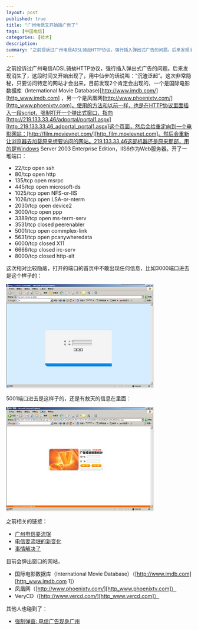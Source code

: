 ```yaml
---
layout: post
published: true
title: "广州电信又开始插广告了"
tags: [中国电信]
categories: [技术]    
description: 
summary: "之前投诉过广州电信ADSL骑劫HTTP协议，强行插入弹出式广告的问题。后来发现消失了，这段时间又开始出现了，用中仙步的话说叫：“沉渣泛起”。这次非常隐秘，只要访问特定的网站才会出来，目前发现2个肯定会出现的，一个是国际电影数据库（Inter"
---
```

之前投诉过广州电信ADSL骑劫HTTP协议，强行插入弹出式广告的问题。后来发现消失了，这段时间又开始出现了，用中仙步的话说叫：“沉渣泛起”。这次非常隐秘，只要访问特定的网站才会出来，目前发现2个肯定会出现的，一个是国际电影数据库（International Movie Database)[http://www.imdb.com/][http_www.imdb.com] ，另一个是凤凰网[http://www.phoenixtv.com/][http_www.phoenixtv.com]。使用的方法和以前一样，也是在HTTP协议里面插入一段script，强制打开一个弹出式窗口，指向[http://219.133.33.46/adportal/portal1.aspx][http_219.133.33.46_adportal_portal1.aspx]这个页面，然后会给重定向到一个电影网站：[http://film.movievnet.com/][http_film.movievnet.com]。然后会重新让浏览器去加载原来想要访问的网站。219.133.33.46这部机器还是原来那部，用的是Windows Server 2003 Enterprise Edition，IIS6作为Web服务器。开了一堆端口：  
  
  


 *  22/tcp open ssh
 *  80/tcp open http
 *  135/tcp open msrpc
 *  445/tcp open microsoft-ds
 *  1025/tcp open NFS-or-IIS
 *  1026/tcp open LSA-or-nterm
 *  2030/tcp open device2
 *  3000/tcp open ppp
 *  3389/tcp open ms-term-serv
 *  3531/tcp closed peerenabler
 *  5001/tcp open commplex-link
 *  5631/tcp open pcanywheredata
 *  6000/tcp closed X11
 *  6666/tcp closed irc-serv
 *  8000/tcp closed http-alt

这次相对比较隐蔽，打开的端口的首页中不敢出现任何信息，比如3000端口进去是这个样子的：  
  
  


[![adsl3000-721713.jpg][]][adsl3000-721713.jpg 1]

5001端口进去是这样子的，还是有敖天的信息在里面：  
  
  


[![adsl5001-700589.jpg][]][adsl5001-700589.jpg 1]

之前相关的链接：  
  
  


 *  [广州电信耍流氓][Link 1]
 *  [电信耍流氓的新变化][Link 2]
 *  [事情解决了][Link 3]

目前会弹出窗口的网站，

 *  国际电影数据库（International Movie Database）（[http://www.imdb.com][http_www.imdb.com 1]）
 *  凤凰网（[http://www.phoenixtv.com/][http_www.phoenixtv.com]）
 *  VeryCD（[http://www.vercd.com/][http_www.vercd.com]）

其他人也碰到了：

 *  [强制弹窗: 电信广告现身广州][Link 4]


[http_www.imdb.com]: http://www.imdb.com/
[http_www.phoenixtv.com]: http://www.phoenixtv.com/
[http_219.133.33.46_adportal_portal1.aspx]: http://219.133.33.46/adportal/portal1.aspx
[http_film.movievnet.com]: http://film.movievnet.com/
[adsl3000-721713.jpg]: /images/adsl3000-721713.jpg
[adsl3000-721713.jpg 1]: /images/adsl3000-741122.jpg
[adsl5001-700589.jpg]: /images/adsl5001-700589.jpg
[adsl5001-700589.jpg 1]: /images/adsl5001-713698.jpg
[Link 1]: http://blog.yypig.net/2006/08/blog-post_115617723900323597.html
[Link 2]: http://blog.yypig.net/2006/08/blog-post_31.html
[Link 3]: http://blog.yypig.net/2006/09/blog-post.html
[http_www.imdb.com 1]: http://www.imdb.com
[http_www.vercd.com]: http://www.vercd.com/
[Link 4]: http://www.cnbeta.com/modules.php?name=News&file=article&sid=18575